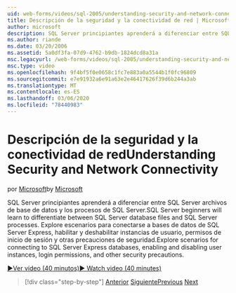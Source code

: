 ```yaml
---
uid: web-forms/videos/sql-2005/understanding-security-and-network-connectivity
title: Descripción de la seguridad y la conectividad de red | Microsoft Docs
author: microsoft
description: SQL Server principiantes aprenderá a diferenciar entre SQL Server archivos de base de datos y los procesos de SQL Server. Explorar escenarios para conectarse a SQL Server E...
ms.author: riande
ms.date: 03/20/2006
ms.assetid: 5a0df3fa-07d9-4762-b9db-1824dcd8a31a
msc.legacyurl: /web-forms/videos/sql-2005/understanding-security-and-network-connectivity
msc.type: video
ms.openlocfilehash: 9f4bf5f0e0658c1fc7e883a0a5544b1f0fc96809
ms.sourcegitcommit: e7e91932a6e91a63e2e46417626f39d6b244a3ab
ms.translationtype: MT
ms.contentlocale: es-ES
ms.lasthandoff: 03/06/2020
ms.locfileid: "78440983"
---
```

# <a name="understanding-security-and-network-connectivity"></a><span data-ttu-id="90935-104">Descripción de la seguridad y la conectividad de red</span><span class="sxs-lookup"><span data-stu-id="90935-104">Understanding Security and Network Connectivity</span></span>

<span data-ttu-id="90935-105">por [Microsoft](https://github.com/microsoft)</span><span class="sxs-lookup"><span data-stu-id="90935-105">by [Microsoft](https://github.com/microsoft)</span></span>

<span data-ttu-id="90935-106">SQL Server principiantes aprenderá a diferenciar entre SQL Server archivos de base de datos y los procesos de SQL Server.</span><span class="sxs-lookup"><span data-stu-id="90935-106">SQL Server beginners will learn to differentiate between SQL Server database files and SQL Server processes.</span></span> <span data-ttu-id="90935-107">Explore escenarios para conectarse a bases de datos de SQL Server Express, habilitar y deshabilitar instancias de usuario, permisos de inicio de sesión y otras precauciones de seguridad.</span><span class="sxs-lookup"><span data-stu-id="90935-107">Explore scenarios for connecting to SQL Server Express databases, enabling and disabling user instances, login permissions, and other security precautions.</span></span>

[<span data-ttu-id="90935-108">&#9654;Ver vídeo (40 minutos)</span><span class="sxs-lookup"><span data-stu-id="90935-108">&#9654; Watch video (40 minutes)</span></span>](https://channel9.msdn.com/Blogs/ASP-NET-Site-Videos/understanding-security-and-network-connectivity)

> [!div class="step-by-step"]
> <span data-ttu-id="90935-109">[Anterior](more-structured-query-language.md)
> [Siguiente](connecting-your-web-application-to-sql-server-2005-express-edition.md)</span><span class="sxs-lookup"><span data-stu-id="90935-109">[Previous](more-structured-query-language.md)
[Next](connecting-your-web-application-to-sql-server-2005-express-edition.md)</span></span>
